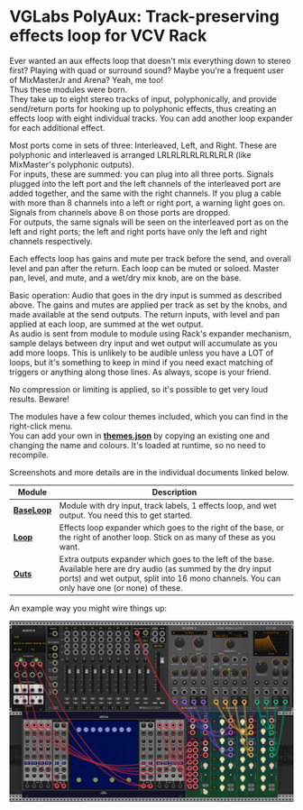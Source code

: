 # VGLabs PolyAux: Track-preserving effects loop for VCV Rack

Ever wanted an aux effects loop that doesn't mix everything down to stereo first? Playing with quad or surround sound? 
Maybe you're a frequent user of MixMasterJr and Arena? Yeah, me too!  
Thus these modules were born.  
They take up to eight stereo tracks of input, polyphonically, and provide send/return ports for hooking up to polyphonic effects, thus creating an effects loop with eight individual tracks.
You can add another loop expander for each additional effect.

Most ports come in sets of three: Interleaved, Left, and Right. These are polyphonic and interleaved is arranged LRLRLRLRLRLRLRLR (like MixMaster's polyphonic outputs).  
For inputs, these are summed: you can plug into all three ports. Signals plugged into the left port and the left channels of the interleaved port are added together, and the same with the right channels.
If you plug a cable with more than 8 channels into a left or right port, a warning light goes on. Signals from channels above 8 on those ports are dropped.  
For outputs, the same signals will be seen on the interleaved port as on the left and right ports; the left and right ports have only the left and right channels respectively.

Each effects loop has gains and mute per track before the send, and overall level and pan after the return. Each loop can be muted or soloed. Master pan, level, and mute, and a wet/dry mix knob, are on the base.

Basic operation: Audio that goes in the dry input is summed as described above. The gains and mutes are applied per track as set by the knobs, and made available at the send outputs.
The return inputs, with level and pan applied at each loop, are summed at the wet output.  
As audio is sent from module to module using Rack's expander mechanism, sample delays between dry input and wet output will accumulate as you add more loops. 
This is unlikely to be audible unless you have a LOT of loops, but it's something to keep in mind if you need exact matching of triggers or anything along those lines. As always, scope is your friend.

No compression or limiting is applied, so it's possible to get very loud results. Beware!

The modules have a few colour themes included, which you can find in the right-click menu.  
You can add your own in **[themes.json](../res/themes.json)** by copying an existing one and changing the name and colours. It's loaded at runtime, so no need to recompile.

Screenshots and more details are in the individual documents linked below.

| Module | Description |
| -- | -- |
| **[BaseLoop](base.md)** | Module with dry input, track labels, 1 effects loop, and wet output. You need this to get started. |
| **[Loop](loop.md)** | Effects loop expander which goes to the right of the base, or the right of another loop. Stick on as many of these as you want. |
| **[Outs](outs.md)** | Extra outputs expander which goes to the left of the base. Available here are dry audio (as summed by the dry input ports) and wet output, split into 16 mono channels. You can only have one (or none) of these.|

An example way you might wire things up:

![Example](PolyAuxMMJrArenaExample.png)
